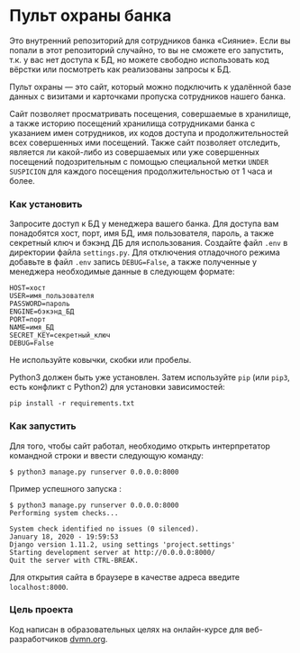 # Пульт охраны банка

Это внутренний репозиторий для сотрудников банка «Сияние». Если вы попали в этот репозиторий случайно, то вы не сможете его запустить, т.к. у вас нет доступа к БД, но можете свободно использовать код вёрстки или посмотреть как реализованы запросы к БД.

Пульт охраны — это сайт, который можно подключить к удалённой базе данных с визитами и карточками пропуска сотрудников нашего банка.

Сайт позволяет просматривать посещения, совершаемые в хранилище, а также историю посещений хранилища сотрудниками банка с указанием имен сотрудников, их кодов доступа и продолжительностей всех совершенных ими посещений.
Также сайт позволяет отследить, является ли какой-либо из совершаемых или уже совершенных посещений подозрительным с помощью специальной метки `UNDER SUSPICION` для каждого посещения продолжительностью от 1 часа и более.

### Как установить

Запросите доступ к БД у менеджера вашего банка. Для доступа вам понадобятся хост, порт, имя БД, имя пользователя, пароль, а также секретный ключ и бэкэнд ДБ для использования.
Создайте файл `.env` в директории файла `settings.py`. Для отключения отладочного режима добавьте в файл `.env` запись `DEBUG=False`, а также полученные у менеджера необходимые данные в следующем формате:
```
HOST=хост
USER=имя_пользователя
PASSWORD=пароль
ENGINE=бэкэнд_БД
PORT=порт
NAME=имя_БД
SECRET_KEY=секретный_ключ
DEBUG=False
```
Не используйте ковычки, скобки или пробелы.

Python3 должен быть уже установлен. 
Затем используйте `pip` (или `pip3`, есть конфликт с Python2) для установки зависимостей:
```
pip install -r requirements.txt
```
### Как запустить
Для того, чтобы сайт работал, необходимо открыть интерпретатор командной строки и ввести следующую команду:
```
$ python3 manage.py runserver 0.0.0.0:8000
```
Пример успешного запуска :
```
$ python3 manage.py runserver 0.0.0.0:8000
Performing system checks...

System check identified no issues (0 silenced).
January 18, 2020 - 19:59:53
Django version 1.11.2, using settings 'project.settings'
Starting development server at http://0.0.0.0:8000/
Quit the server with CTRL-BREAK.
```
Для открытия сайта в браузере в качестве адреса введите `localhost:8000`.
### Цель проекта

Код написан в образовательных целях на онлайн-курсе для веб-разработчиков [dvmn.org](https://dvmn.org/).
